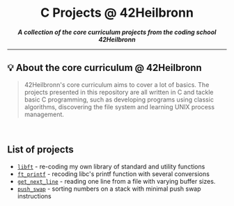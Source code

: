 <h1 align="center">
	C Projects @ 42Heilbronn
</h1>

<p align="center">
	<b><i> A collection of the core curriculum projects from the coding school 42Heilbronn</i></b><br>

---
## 💡  About the core curriculum @ 42Heilbronn

> 42Heilbronn's core curriculum aims to cover a lot of basics. The projects presented in this repository are all written in C and tackle basic C programming, such as developing programs using classic algorithms, discovering the file system and learning UNIX process management. 
<br>

## **List of projects**

* [`libft`](./Libft)			- re-coding my own library of standard and utility functions
* [`ft_printf`](./ft_printf) 	- recoding libc's printf function with several conversions
* [`get_next_line`](./get_next_line) - reading one line from a file with varying buffer sizes.
* [`push_swap`](./push_swap)		- sorting numbers on a stack with minimal push swap instructions
<br>
